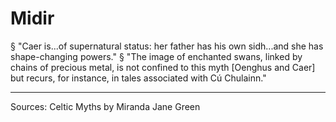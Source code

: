 # Midir
§ "Caer is...of supernatural status: her father has his own sidh...and she has shape-changing powers."
§ "The image of enchanted swans, linked by chains of precious metal, is not confined to this myth [Oenghus and Caer] but recurs, for instance, in tales associated with Cú Chulainn."


----------------------------------------------------------------------------------------------------------------------------------------------------------------
Sources:
	Celtic Myths by Miranda Jane Green

